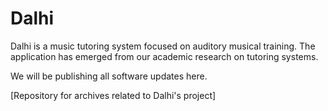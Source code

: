 # Dalhi

Dalhi is a music tutoring system focused on auditory musical training. The application has emerged from our academic research on tutoring systems. 

We will be publishing all software updates here.

[Repository for archives related to Dalhi's project]
